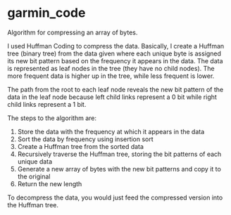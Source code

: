 # garmin_code
Algorithm for compressing an array of bytes.

I used Huffman Coding to compress the data. Basically, I create a Huffman tree (binary tree) from the data given where each unique byte
is assigned its new bit pattern based on the frequency it appears in the data. The data is represented as leaf nodes in 
the tree (they have no child nodes). The more frequent data is higher up in the tree, while less frequent is lower. 

The path from the root to each leaf node reveals the new bit pattern of the data in the leaf node because left child links
represent a 0 bit while right child links represent a 1 bit. 

The steps to the algorithm are:
1.	Store the data with the frequency at which it appears in the data
2.	Sort the data by frequency using insertion sort
3.	Create a Huffman tree from the sorted data
4.	Recursively traverse the Huffman tree, storing the bit patterns of each unique data
5.	Generate a new array of bytes with the new bit patterns and copy it to the original
6.	Return the new length

To decompress the data, you would just feed the compressed version into the Huffman tree. 
